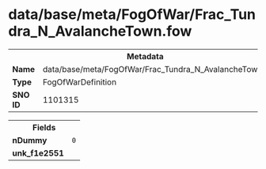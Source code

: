 <h1>data/base/meta/FogOfWar/Frac_Tundra_N_AvalancheTown.fow</h1><table><tr><th colspan="100%">Metadata</th></tr><tr><td><b>Name</b></td><td>data/base/meta/FogOfWar/Frac_Tundra_N_AvalancheTown.fow</td></tr><tr><td><b>Type</b></td><td>FogOfWarDefinition</td></tr><tr><td><b>SNO ID</b></td><td>1101315</td></tr></table>

<table><tr><th colspan="100%">Fields</th></tr><tr><td><b>nDummy</b></td><td><code>0</code></td></tr><tr><td><b>unk_f1e2551</b></td><td><code></code></td></tr></table>

